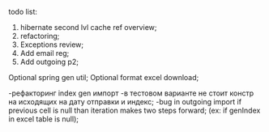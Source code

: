 todo list:
1) hibernate second lvl cache ref overview;
2) refactoring;
3) Exceptions review;
4) Add email reg;
5) Add outgoing p2;

Optional spring gen util;
Optional format excel download;

-рефакторинг index gen импорт
-в тестовом варианте не стоит констр на исходящих на дату отправки и индекс;
-bug in outgoing import if previous cell is null than iteration makes two steps forward;
(ex: if genIndex in excel table is null);